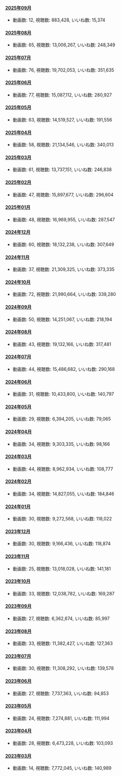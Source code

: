 #### [2025年09月](videos/202509 "wikilink")

-   動画数: 12, 視聴数: 883,428, いいね数: 15,374

#### [2025年08月](videos/202508 "wikilink")

-   動画数: 65, 視聴数: 13,006,267, いいね数: 248,349

#### [2025年07月](videos/202507 "wikilink")

-   動画数: 76, 視聴数: 19,702,053, いいね数: 351,635

#### [2025年06月](videos/202506 "wikilink")

-   動画数: 77, 視聴数: 15,087,112, いいね数: 280,927

#### [2025年05月](videos/202505 "wikilink")

-   動画数: 63, 視聴数: 14,519,527, いいね数: 191,556

#### [2025年04月](videos/202504 "wikilink")

-   動画数: 58, 視聴数: 21,134,546, いいね数: 340,013

#### [2025年03月](videos/202503 "wikilink")

-   動画数: 61, 視聴数: 13,737,151, いいね数: 246,838

#### [2025年02月](videos/202502 "wikilink")

-   動画数: 47, 視聴数: 15,897,677, いいね数: 296,604

#### [2025年01月](videos/202501 "wikilink")

-   動画数: 48, 視聴数: 16,969,955, いいね数: 287,547

#### [2024年12月](videos/202412 "wikilink")

-   動画数: 60, 視聴数: 18,132,238, いいね数: 307,649

#### [2024年11月](videos/202411 "wikilink")

-   動画数: 37, 視聴数: 21,309,325, いいね数: 373,335

#### [2024年10月](videos/202410 "wikilink")

-   動画数: 72, 視聴数: 21,990,664, いいね数: 339,280

#### [2024年09月](videos/202409 "wikilink")

-   動画数: 50, 視聴数: 14,251,067, いいね数: 218,194

#### [2024年08月](videos/202408 "wikilink")

-   動画数: 43, 視聴数: 19,132,166, いいね数: 317,481

#### [2024年07月](videos/202407 "wikilink")

-   動画数: 44, 視聴数: 15,486,682, いいね数: 290,168

#### [2024年06月](videos/202406 "wikilink")

-   動画数: 31, 視聴数: 10,433,800, いいね数: 140,797

#### [2024年05月](videos/202405 "wikilink")

-   動画数: 29, 視聴数: 6,394,205, いいね数: 79,065

#### [2024年04月](videos/202404 "wikilink")

-   動画数: 34, 視聴数: 9,303,335, いいね数: 98,166

#### [2024年03月](videos/202403 "wikilink")

-   動画数: 44, 視聴数: 8,962,934, いいね数: 108,777

#### [2024年02月](videos/202402 "wikilink")

-   動画数: 34, 視聴数: 14,827,055, いいね数: 184,846

#### [2024年01月](videos/202401 "wikilink")

-   動画数: 30, 視聴数: 9,272,568, いいね数: 118,022

#### [2023年12月](videos/202312 "wikilink")

-   動画数: 30, 視聴数: 9,166,436, いいね数: 118,874

#### [2023年11月](videos/202311 "wikilink")

-   動画数: 25, 視聴数: 13,018,028, いいね数: 141,181

#### [2023年10月](videos/202310 "wikilink")

-   動画数: 33, 視聴数: 12,038,782, いいね数: 169,287

#### [2023年09月](videos/202309 "wikilink")

-   動画数: 27, 視聴数: 6,362,674, いいね数: 85,997

#### [2023年08月](videos/202308 "wikilink")

-   動画数: 33, 視聴数: 11,382,427, いいね数: 127,363

#### [2023年07月](videos/202307 "wikilink")

-   動画数: 30, 視聴数: 11,308,292, いいね数: 139,578

#### [2023年06月](videos/202306 "wikilink")

-   動画数: 27, 視聴数: 7,737,363, いいね数: 94,853

#### [2023年05月](videos/202305 "wikilink")

-   動画数: 24, 視聴数: 7,274,881, いいね数: 111,994

#### [2023年04月](videos/202304 "wikilink")

-   動画数: 28, 視聴数: 6,473,228, いいね数: 103,093

#### [2023年03月](videos/202303 "wikilink")

-   動画数: 14, 視聴数: 7,772,045, いいね数: 140,989

